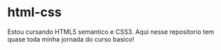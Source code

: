 # html-css
Estou cursando HTML5 semantico e CSS3.
Aqui nesse repositorio tem quase toda minha jornada do curso basico!
